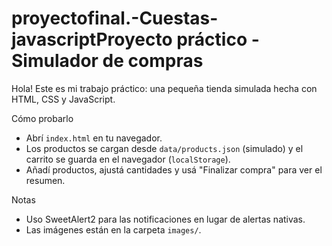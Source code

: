 # proyectofinal.-Cuestas-javascriptProyecto práctico - Simulador de compras

Hola! Este es mi trabajo práctico: una pequeña tienda simulada hecha con HTML, CSS y JavaScript.

Cómo probarlo

- Abrí `index.html` en tu navegador.
- Los productos se cargan desde `data/products.json` (simulado) y el carrito se guarda en el navegador (`localStorage`).
- Añadí productos, ajustá cantidades y usá "Finalizar compra" para ver el resumen.

Notas

- Uso SweetAlert2 para las notificaciones en lugar de alertas nativas.
- Las imágenes están en la carpeta `images/`.

